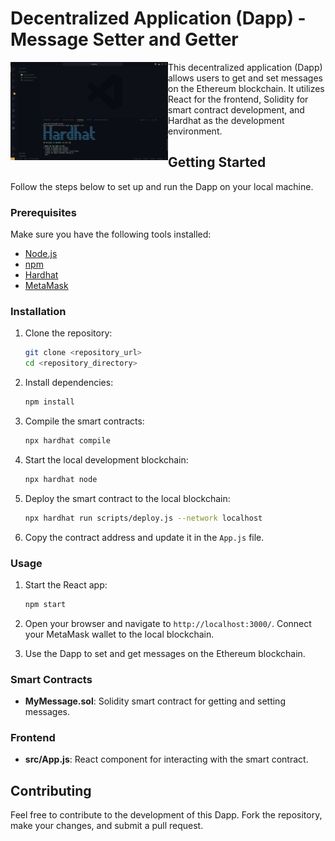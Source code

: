 # Decentralized Application (Dapp) - Message Setter and Getter

<img width="50%" align="left" src="https://github.com/Signor1/A-Set-And-Get-Message-Dapp/blob/a1ee8ceaacdec8c89e9802179022d5ab97f117cd/Screenshot%202024-01-31%20at%204.43.22%20PM.png"/>

This decentralized application (Dapp) allows users to get and set messages on the Ethereum blockchain. It utilizes React for the frontend, Solidity for smart contract development, and Hardhat as the development environment.

## Getting Started

Follow the steps below to set up and run the Dapp on your local machine.

### Prerequisites

Make sure you have the following tools installed:

- [Node.js](https://nodejs.org/)
- [npm](https://www.npmjs.com/)
- [Hardhat](https://hardhat.org/)
- [MetaMask](https://metamask.io/)

### Installation

1. Clone the repository:

   ```bash
   git clone <repository_url>
   cd <repository_directory>
   ```

2. Install dependencies:

   ```bash
   npm install
   ```

3. Compile the smart contracts:

   ```bash
   npx hardhat compile
   ```

4. Start the local development blockchain:

   ```bash
   npx hardhat node
   ```

5. Deploy the smart contract to the local blockchain:

   ```bash
   npx hardhat run scripts/deploy.js --network localhost
   ```

6. Copy the contract address and update it in the `App.js` file.

### Usage

1. Start the React app:

   ```bash
   npm start
   ```

2. Open your browser and navigate to `http://localhost:3000/`. Connect your MetaMask wallet to the local blockchain.

3. Use the Dapp to set and get messages on the Ethereum blockchain.

### Smart Contracts

- **MyMessage.sol**: Solidity smart contract for getting and setting messages.

### Frontend

- **src/App.js**: React component for interacting with the smart contract.

## Contributing

Feel free to contribute to the development of this Dapp. Fork the repository, make your changes, and submit a pull request.
